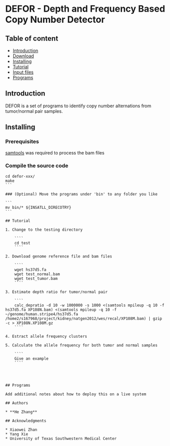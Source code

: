 # DEFOR - Depth and Frequency Based Copy Number Detector


## Table of content
* [Introduction](#introduction)
* [Download](#download)
* [Installing](#installing)
* [Tutorial](#tutorial)
* [Input files](#input-files)
* [Programs](#programs)

## Introduction

DEFOR is a set of programs to identify copy number alternations from tumor/normal pair samples.


## Installing

### Prerequisites
[samtools](http://www.htslib.org/) was required to process the bam files

### Compile the source code

````
cd defor-xxx/
make
```

### (Optional) Move the programs under 'bin' to any folder you like

```
mv bin/* ${INSATLL_DIRECOTRY}
```

## Tutorial

1. Change to the testing directory

    ````
    cd test
    ````

2. Download genome reference file and bam files

    ````
    wget hs37d5.fa
    wget test_normal.bam
    wget test_tumor.bam
    ````
    
3. Estimate depth ratio for tumor/normal pair

    ````
    calc_depratio -d 10 -w 1000000 -s 1000 <(samtools mpileup -q 10 -f hs37d5.fa XP108N.bam) <(samtools mpileup -q 10 -f ~/genome/human.stripe4/hs37d5.fa /home2/s167968/project/kidney/natgen2012/wes/recal/XP108M.bam) | gzip -c > XP108N.XP108M.gz
    ````

4. Estract allele frequency clusters

5. Calculate the allele frequency for both tumor and normal samples

    ````
    Give an example
    ````




## Programs

Add additional notes about how to deploy this on a live system

## Authors

* **He Zhang**

## Acknowledgments

* Xiaowei Zhan
* Yang Xie
* University of Texas Southwestern Medical Center


